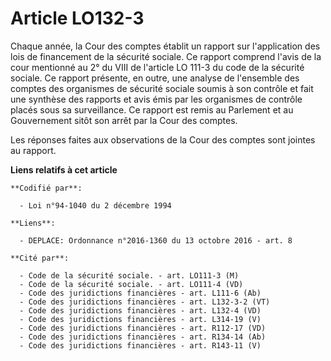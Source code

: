 # Article LO132-3

Chaque année, la Cour des comptes établit un rapport sur l'application des lois de financement de la sécurité sociale. Ce
rapport comprend l'avis de la cour mentionné au 2° du VIII de l'article LO 111-3 du code de la sécurité sociale. Ce rapport
présente, en outre, une analyse de l'ensemble des comptes des organismes de sécurité sociale soumis à son contrôle et fait
une synthèse des rapports et avis émis par les organismes de contrôle placés sous sa surveillance. Ce rapport est remis au
Parlement et au Gouvernement sitôt son arrêt par la Cour des comptes. 

Les réponses faites aux observations de la Cour des comptes sont jointes au rapport.

**Liens relatifs à cet article**

	**Codifié par**:

	  - Loi n°94-1040 du 2 décembre 1994

	**Liens**:

	  - DEPLACE: Ordonnance n°2016-1360 du 13 octobre 2016 - art. 8

	**Cité par**:

	  - Code de la sécurité sociale. - art. LO111-3 (M)
	  - Code de la sécurité sociale. - art. LO111-4 (VD)
	  - Code des juridictions financières - art. L111-6 (Ab)
	  - Code des juridictions financières - art. L132-3-2 (VT)
	  - Code des juridictions financières - art. L132-4 (VD)
	  - Code des juridictions financières - art. L314-19 (V)
	  - Code des juridictions financières - art. R112-17 (VD)
	  - Code des juridictions financières - art. R134-14 (Ab)
	  - Code des juridictions financières - art. R143-11 (V)
